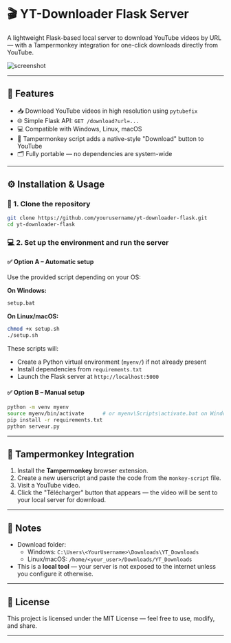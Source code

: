 # 🎬 YT-Downloader Flask Server

A lightweight Flask-based local server to download YouTube videos by URL — with a Tampermonkey integration for one-click downloads directly from YouTube.

![screenshot](https://github.com/user-attachments/assets/d187dede-8c97-4cda-8ef6-6a0bb49a1cc8)

---

## 🚀 Features

- 📥 Download YouTube videos in high resolution using `pytubefix`
- 🌐 Simple Flask API: `GET /download?url=...`
- 💻 Compatible with Windows, Linux, macOS
- 🧠 Tampermonkey script adds a native-style "Download" button to YouTube
- 🗂️ Fully portable — no dependencies are system-wide

---

## ⚙️ Installation & Usage

### 🔧 1. Clone the repository

```bash
git clone https://github.com/yourusername/yt-downloader-flask.git
cd yt-downloader-flask
```

### 💻 2. Set up the environment and run the server

#### ✅ Option A – Automatic setup

Use the provided script depending on your OS:

**On Windows:**
```cmd
setup.bat
```

**On Linux/macOS:**
```bash
chmod +x setup.sh
./setup.sh
```

These scripts will:
- Create a Python virtual environment (`myenv/`) if not already present
- Install dependencies from `requirements.txt`
- Launch the Flask server at `http://localhost:5000`

#### ✅ Option B – Manual setup

```bash
python -m venv myenv
source myenv/bin/activate      # or myenv\Scripts\activate.bat on Windows
pip install -r requirements.txt
python serveur.py
```

---

## 🧩 Tampermonkey Integration 

1. Install the **Tampermonkey** browser extension.
2. Create a new userscript and paste the code from the `monkey-script` file.
3. Visit a YouTube video.
4. Click the "Télécharger" button that appears — the video will be sent to your local server for download.

---

## 📌 Notes

- Download folder:
  - Windows: `C:\Users\<YourUsername>\Downloads\YT_Downloads`
  - Linux/macOS: `/home/<your_user>/Downloads/YT_Downloads`
- This is a **local tool** — your server is not exposed to the internet unless you configure it otherwise.

---

## 📄 License

This project is licensed under the MIT License — feel free to use, modify, and share.

---

